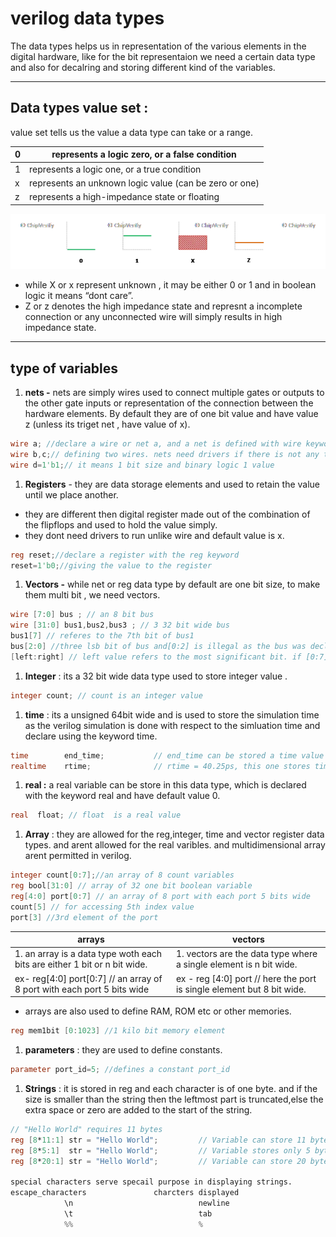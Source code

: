 # verilog data types

The data types helps us in representation of the various elements in the digital hardware, like for the bit representaion we need a certain data type and also for decalring and storing different kind of the variables.

---

## Data types value set :

value set tells us the value a data type can take or a range.

| 0 | represents a logic zero, or a false condition |
| --- | --- |
| 1 | represents a logic one, or a true condition |
| x | represents an unknown logic value (can be zero or one) |
| z | represents a high-impedance state or floating  |

![image.png](626ba651-47cc-4dde-8e21-a75e8a23ec2e.png)

- while X or x represent unknown , it may be either 0 or 1 and in boolean logic it means “dont care”.
- Z or z denotes the high impedance state and represnt a incomplete connection or any unconnected wire will simply results in high impedance state.

---

## type of variables

1. **nets -** nets are simply wires used to connect multiple gates or outputs to the other gate inputs or representation of the connection between the hardware elements. By default they are of one bit value and have value z (unless its triget net , have value of x).

```verilog
wire a; //declare a wire or net a, and a net is defined with wire keyword.
wire b,c;// defining two wires. nets need drivers if there is not any then it takes value z.
wire d=1'b1;// it means 1 bit size and binary logic 1 value
```

1. **Registers** - they are data storage elements and used to retain the value until we place another. 
- they are different then digital register made out of the combination of the flipflops and used to hold the value simply.
- they dont need drivers to run unlike wire and default value is x.

```verilog
reg reset;//declare a register with the reg keyword
reset=1'b0;//giving the value to the register
```

1. **Vectors -** while net or reg data type by default are one bit size, to make them multi bit , we need vectors.

```verilog
wire [7:0] bus ; // an 8 bit bus 
wire [31:0] bus1,bus2,bus3 ; // 3 32 bit wide bus 
bus1[7] // referes to the 7th bit of bus1 
bus[2:0] //three lsb bit of bus and[0:2] is illegal as the bus was declared [high : low]
[left:right] // left value refers to the most significant bit. if [0:7], that means 0 is the msb
```

1. **Integer** : its a 32 bit wide data type used to store integer value .

```verilog
integer count; // count is an integer value 
```

1. **time** : its a unsigned 64bit wide and  is  used to store the simulation time as the verilog simulation is done with respect to the simluation time and declare using the keyword time.

```verilog
time        end_time;           // end_time can be stored a time value like 50ns
realtime    rtime;              // rtime = 40.25ps, this one stores time as floating value
```

1. **real :** a real variable can be store in this data type, which is declared with the keyword real and have default value 0.

```verilog
real  float; // float  is a real value 
```

1. **Array** : they are allowed for the reg,integer, time and vector register data types. and arent allowed for the real varibles. and multidimensional array arent permitted in verilog.

```verilog
integer count[0:7];//an array of 8 count variables
reg bool[31:0] // array of 32 one bit boolean variable
reg[4:0] port[0:7] // an array of 8 port with each port 5 bits wide
count[5] // for accessing 5th index value
port[3] //3rd element of the port 
```

| arrays  | vectors |
| --- | --- |
| 1. an array is a data type woth each bits are either 1 bit or n bit wide. | 1. vectors are the data type where a single element is n bit wide. |
| ex- reg[4:0] port[0:7] // an array of 8 port with each port 5 bits wide | ex - reg [4:0] port // here the port is single element but 8 bit wide. |
- arrays are also used to define RAM, ROM  etc or other memories.

```verilog
reg mem1bit [0:1023] //1 kilo bit memory element
```

1. **parameters** : they are used to define constants.

```verilog
parameter port_id=5; //defines a constant port_id
```

1. **Strings** : it is stored in reg and each character is of one byte. and if the size is smaller than the string then the leftmost part is truncated,else the extra space or zero are added to the start of the string.

```verilog
// "Hello World" requires 11 bytes
reg [8*11:1] str = "Hello World";         // Variable can store 11 bytes, str = "Hello World"
reg [8*5:1]  str = "Hello World";         // Variable stores only 5 bytes (rest is truncated), str = "World"
reg [8*20:1] str = "Hello World";         // Variable can store 20 bytes (rest is padded with zeros), str = "         Hello World"

special characters serve specail purpose in displaying strings.
escape_characters               charcters displayed
			\n                            newline
			\t                            tab
			%%                            %
```